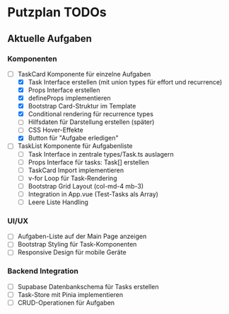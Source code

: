 # Putzplan TODOs

## Aktuelle Aufgaben

### Komponenten
- [ ] TaskCard Komponente für einzelne Aufgaben
  - [x] Task Interface erstellen (mit union types für effort und recurrence)
  - [x] Props Interface erstellen  
  - [x] defineProps implementieren
  - [x] Bootstrap Card-Struktur im Template
  - [x] Conditional rendering für recurrence types
  - [ ] Hilfsdaten für Darstellung erstellen (später)
  - [ ] CSS Hover-Effekte
  - [x] Button für "Aufgabe erledigen"
- [ ] TaskList Komponente für Aufgabenliste
  - [ ] Task Interface in zentrale types/Task.ts auslagern
  - [ ] Props Interface für tasks: Task[] erstellen
  - [ ] TaskCard Import implementieren
  - [ ] v-for Loop für Task-Rendering
  - [ ] Bootstrap Grid Layout (col-md-4 mb-3)
  - [ ] Integration in App.vue (Test-Tasks als Array)
  - [ ] Leere Liste Handling

### UI/UX
- [ ] Aufgaben-Liste auf der Main Page anzeigen
- [ ] Bootstrap Styling für Task-Komponenten
- [ ] Responsive Design für mobile Geräte

### Backend Integration
- [ ] Supabase Datenbankschema für Tasks erstellen
- [ ] Task-Store mit Pinia implementieren
- [ ] CRUD-Operationen für Aufgaben